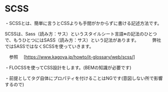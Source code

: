 # SCSS

・SCSSとは、簡単に言うとCSSよりも手間がかからずに書ける記述方法です。　　

SCSSは、Sass（読み方：サス）というスタイルシート言語※の記法のひとつで、もうひとつにはSASS（読み方：サス）という記法があります。　　
　
弊社ではSASSではなくSCSSを使っていきます。

　参照
　[https://www.kagoya.jp/howto/it-glossary/web/scss/]


・FLOCSSを使ってCSS設計をします。(BEMの知識が必要です)

・前提としてタグ自体にプロパティを付けることはNGです(意図しない所で影響するので)
　
